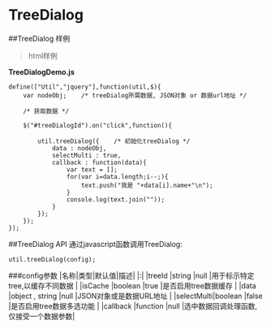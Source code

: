 TreeDialog
==========

##TreeDialog 样例

>html样例

**TreeDialogDemo.js**
```
define(["Util","jquery"],function(util,$){
    var nodeObj;    /* treeDialog所需数据, JSON对象 or 数据url地址 */

    /* 获取数据 */

    $("#treeDialogId").on("click",function(){

        util.treeDialog({    /* 初始化treeDialog */
            data : nodeObj,
            selectMulti : true,
            callback : function(data){
                var text = [];
                for(var i=data.length;i--;){
                    text.push("我是 "+data[i].name+"\n");
                }
                console.log(text.join(""));
            }
        });
    });
});
```
##TreeDialog API
通过javascript函数调用TreeDialog:
```
util.treeDialog(config);
```
###config参数
|名称|类型|默认值|描述|
|:|
|treeId     |string           |null  |用于标示特定tree,以缓存不同数据       |
|isCache    |boolean          |true  |是否启用tree数据缓存                 |
|data       |object , string  |null  |JSON对象或是数据URL地址              |
|selectMulti|boolean          |false |是否启用tree数据多选功能             |
|callback   |function         |null  |选中数据回调处理函数,仅接受一个数据参数|

